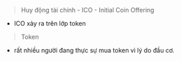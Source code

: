 > Huy động tài chính - ICO - Initial Coin Offering
- ICO xảy ra trên lớp token

> Token
- rất nhiều người đang thực sự mua token vì lý do đầu cơ.
